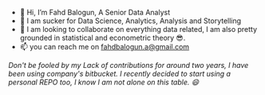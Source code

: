 - 👋 Hi, I’m Fahd Balogun, A Senior Data Analyst
- 👀 I am sucker for Data Science, Analytics, Analysis and Storytelling
- 💞️ I am looking to collaborate on everything data related, I am also pretty grounded in statistical and econometric theory 😎.
- 📫 you can reach me on fahdbalogun.a@gmail.com


<i>Don't be fooled by my Lack of contributions for around two years, I have been using company's bitbucket. I recently decided to start using a personal REPO too, I know I am not alone on this table. 😄 </i>
<!---
fahdfortitude/fahdfortitude is a ✨ special ✨ repository because its `README.md` (this file) appears on your GitHub profile.
You can click the Preview link to take a look at your changes.
--->
